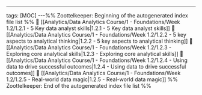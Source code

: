 ---
tags: [MOC]
---%% Zoottelkeeper: Beginning of the autogenerated index file list  %%
📄 [[Analytics/Data Analytics Course/1 - Foundations/Week 1.2/1.2.1 - 5 Key data analyst skills|1.2.1 - 5 Key data analyst skills]]
📄 [[Analytics/Data Analytics Course/1 - Foundations/Week 1.2/1.2.2 - 5 key aspects to analytical thinking|1.2.2 - 5 key aspects to analytical thinking]]
📄 [[Analytics/Data Analytics Course/1 - Foundations/Week 1.2/1.2.3 - Exploring core analytical skills|1.2.3 - Exploring core analytical skills]]
📄 [[Analytics/Data Analytics Course/1 - Foundations/Week 1.2/1.2.4 - Using data to drive successful outcomes|1.2.4 - Using data to drive successful outcomes]]
📄 [[Analytics/Data Analytics Course/1 - Foundations/Week 1.2/1.2.5 - Real-world data magic|1.2.5 - Real-world data magic]]
%% Zoottelkeeper: End of the autogenerated index file list  %%
